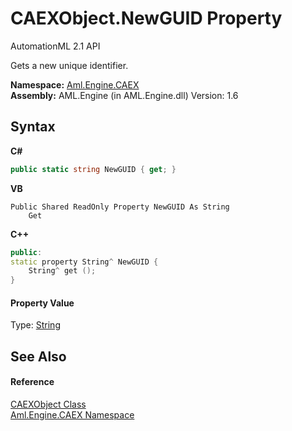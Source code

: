 # CAEXObject.NewGUID Property 
AutomationML 2.1 API 

Gets a new unique identifier.

**Namespace:**&nbsp;<a href="N_Aml_Engine_CAEX">Aml.Engine.CAEX</a><br />**Assembly:**&nbsp;AML.Engine (in AML.Engine.dll) Version: 1.6

## Syntax

**C#**<br />
``` C#
public static string NewGUID { get; }
```

**VB**<br />
``` VB
Public Shared ReadOnly Property NewGUID As String
	Get
```

**C++**<br />
``` C++
public:
static property String^ NewGUID {
	String^ get ();
}
```


#### Property Value
Type: <a href="https://docs.microsoft.com/dotnet/api/system.string" target="_parent" rel="noopener noreferrer">String</a>

## See Also


#### Reference
<a href="T_Aml_Engine_CAEX_CAEXObject">CAEXObject Class</a><br /><a href="N_Aml_Engine_CAEX">Aml.Engine.CAEX Namespace</a><br />